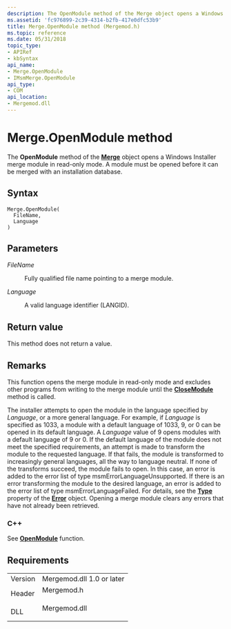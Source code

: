 ```yaml
---
description: The OpenModule method of the Merge object opens a Windows Installer merge module in read-only mode. A module must be opened before it can be merged with an installation database.
ms.assetid: 'fc976899-2c39-4314-b2fb-417e0dfc53b9'
title: Merge.OpenModule method (Mergemod.h)
ms.topic: reference
ms.date: 05/31/2018
topic_type: 
- APIRef
- kbSyntax
api_name: 
- Merge.OpenModule
- IMsmMerge.OpenModule
api_type: 
- COM
api_location: 
- Mergemod.dll
---
```


# Merge.OpenModule method

The **OpenModule** method of the [**Merge**](merge-object.md) object opens a Windows Installer merge module in read-only mode. A module must be opened before it can be merged with an installation database.

## Syntax


```JScript
Merge.OpenModule(
  FileName,
  Language
)
```



## Parameters

<dl> <dt>

*FileName* 
</dt> <dd>

Fully qualified file name pointing to a merge module.

</dd> <dt>

*Language* 
</dt> <dd>

A valid language identifier (LANGID).

</dd> </dl>

## Return value

This method does not return a value.

## Remarks

This function opens the merge module in read-only mode and excludes other programs from writing to the merge module until the [**CloseModule**](merge-closemodule.md) method is called.

The installer attempts to open the module in the language specified by *Language*, or a more general language. For example, if *Language* is specified as 1033, a module with a default language of 1033, 9, or 0 can be opened in its default language. A *Language* value of 9 opens modules with a default language of 9 or 0. If the default language of the module does not meet the specified requirements, an attempt is made to transform the module to the requested language. If that fails, the module is transformed to increasingly general languages, all the way to language neutral. If none of the transforms succeed, the module fails to open. In this case, an error is added to the error list of type msmErrorLanguageUnsupported. If there is an error transforming the module to the desired language, an error is added to the error list of type msmErrorLanguageFailed. For details, see the [**Type**](error-type.md) property of the [**Error**](error-object.md) object. Opening a merge module clears any errors that have not already been retrieved.

### C++

See [**OpenModule**](/windows/win32/api/mergemod/nf-mergemod-imsmmerge-openmodule) function.

## Requirements



|                    |                                                                                         |
|--------------------|-----------------------------------------------------------------------------------------|
| Version<br/> | Mergemod.dll 1.0 or later<br/>                                                    |
| Header<br/>  | <dl> <dt>Mergemod.h</dt> </dl>   |
| DLL<br/>     | <dl> <dt>Mergemod.dll</dt> </dl> |



 

 
